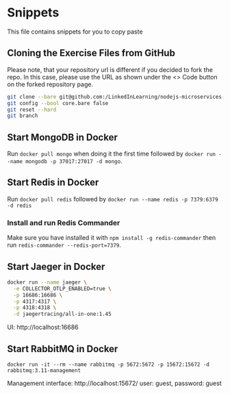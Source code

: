 # Snippets
This file contains snippets for you to copy paste

## Cloning the Exercise Files from GitHub
Please note, that your repository url is different if you decided to fork the repo.
In this case, please use the URL as shown under the <> Code button on the forked repository page.

```bash
git clone --bare git@github.com:/LinkedInLearning/nodejs-microservices-4403064.git .git
git config --bool core.bare false
git reset --hard
git branch
```

## Start MongoDB in Docker
Run `docker pull mongo` when doing it the first time followed by `docker run --name mongodb -p 37017:27017 -d mongo`.

## Start Redis in Docker
Run `docker pull redis` followed by `docker run --name redis -p 7379:6379 -d redis`

### Install and run Redis Commander
Make sure you have installed it with `npm install -g redis-commander` then run `redis-commander --redis-port=7379`.

## Start Jaeger in Docker
```sh
docker run --name jaeger \
  -e COLLECTOR_OTLP_ENABLED=true \
  -p 16686:16686 \
  -p 4317:4317 \
  -p 4318:4318 \
  -d jaegertracing/all-in-one:1.45
```
UI: http://localhost:16686

## Start RabbitMQ in Docker
`docker run -it --rm --name rabbitmq -p 5672:5672 -p 15672:15672 -d rabbitmq:3.11-management`

Management interface: http://localhost:15672/ user: guest, password: guest


